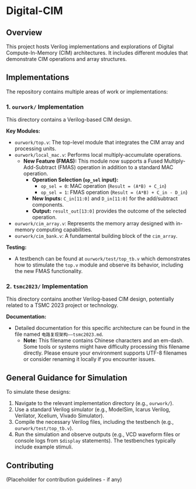 # Digital-CIM

## Overview
This project hosts Verilog implementations and explorations of Digital Compute-In-Memory (CIM) architectures. It includes different modules that demonstrate CIM operations and array structures.

## Implementations

The repository contains multiple areas of work or implementations:

### 1. `ourwork/` Implementation
This directory contains a Verilog-based CIM design.

**Key Modules:**
*   `ourwork/top.v`: The top-level module that integrates the CIM array and processing units.
*   `ourwork/local_mac.v`: Performs local multiply-accumulate operations.
    *   **New Feature (FMAS):** This module now supports a Fused Multiply-Add-Subtract (FMAS) operation in addition to a standard MAC operation.
        *   **Operation Selection (`op_sel` input):**
            *   `op_sel = 0`: MAC operation (`Result = (A*B) + C_in`)
            *   `op_sel = 1`: FMAS operation (`Result = (A*B) + C_in - D_in`)
        *   **New Inputs:** `C_in[11:0]` and `D_in[11:0]` for the add/subtract components.
        *   **Output:** `result_out[13:0]` provides the outcome of the selected operation.
*   `ourwork/cim_array.v`: Represents the memory array designed with in-memory computing capabilities.
*   `ourwork/cim_bank.v`: A fundamental building block of the `cim_array`.

**Testing:**
*   A testbench can be found at `ourwork/test/top_tb.v` which demonstrates how to stimulate the `top.v` module and observe its behavior, including the new FMAS functionality.

### 2. `tsmc2023/` Implementation
This directory contains another Verilog-based CIM design, potentially related to a TSMC 2023 project or technology.

**Documentation:**
*   Detailed documentation for this specific architecture can be found in the file named `电路复现架构——tsmc2023.md`.
    *   **Note:** This filename contains Chinese characters and an em-dash. Some tools or systems might have difficulty processing this filename directly. Please ensure your environment supports UTF-8 filenames or consider renaming it locally if you encounter issues.

## General Guidance for Simulation
To simulate these designs:
1.  Navigate to the relevant implementation directory (e.g., `ourwork/`).
2.  Use a standard Verilog simulator (e.g., ModelSim, Icarus Verilog, Verilator, Xcelium, Vivado Simulator).
3.  Compile the necessary Verilog files, including the testbench (e.g., `ourwork/test/top_tb.v`).
4.  Run the simulation and observe outputs (e.g., VCD waveform files or console logs from `$display` statements). The testbenches typically include example stimuli.

## Contributing
(Placeholder for contribution guidelines - if any)
